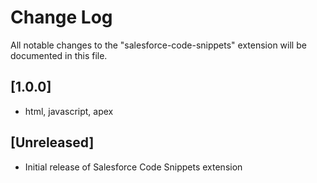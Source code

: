 # Change Log

All notable changes to the "salesforce-code-snippets" extension will be documented in this file.

## [1.0.0]
- html, javascript, apex

## [Unreleased]

- Initial release of Salesforce Code Snippets extension